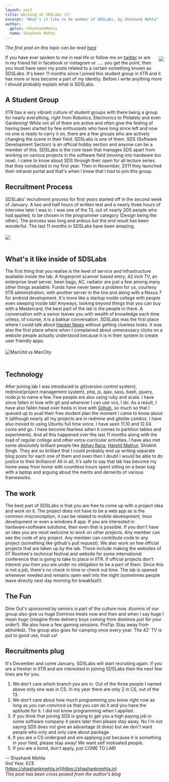 ```yaml
---
layout: post
title: Working at SDSLabs (2)
excerpt: "What's it like to be member of SDSLabs, by Shashank Mehta"
author:
  gplus: +ShashankMehta
  name: Shashank Mehta
---
```

_The first post on this topic can be read [here](https://blog.sdslabs.co.in/2012/01/work-at-the-sds/)_

<img src="/images/posts/working-sdslabs/sdslabs.jpg" style="float: right; margin: 5px 0px 20px 20px;">

If you have ever spoken to me in real life or follow me on [twitter](https://twitter.com/leostatic) or 
are in my friend list in facebook or instagram or ..... you get the point, then you must have seen my
posts related to a certain something known as SDSLabs. It's been 11 months since I joined this student
group in IITR and it has more or less become a part of my identity. Before I write anything more I 
should probably explain what is SDSLabs.

## A Student Group

IITR has a very vibrant culture of student groups with there being a group for nearly everything, 
right from Robotics, Electronics to Philately and even Gardening! While not all of them are active
and often give the feeling of having been started by few enthusiasts who have long since left and 
now no one is ready to carry it on, there are a few groups who are actively changing the scene in their field. SDSLabs is one of them. SDS (Software Development Section) is an official hobby section and anyone can be a member of this. SDSLabs is the core team that manages SDS apart from working on various projects in the software field (moving into hardware too now). I came to know about SDS through their open for all lecture series that they conducted in my first year. Then in November, 2011 they launched their intranet portal and that's when I knew that I _had_ to join this group. 

<!--more-->

## Recruitment Process

SDSLabs' recruitment process for first years started off in the second week of January.
A two and half hours of written test and a nearly three hours of interview later I was in.
I was one of the 13, out of nearly 200 people who had applied, to be chosen in the programmer
category (Design being the other). The process was long and ardous but the end result has been 
wonderful. The last 11 months in SDSLabs have been amazing.

<img src="/images/posts/working-sdslabs/sds1.jpg" style="width: inherit; margin: 5px 0px 20px 0px;">

## What's it like inside of SDSLabs

The first thing that you realise is the level of service and infrastructure available inside 
the lab. A fingerprint scanner based entry, 42 inch TV, an enterprise level server, bean bags,
AC, radiator are just a few among many other things available. Funds have never been a problem
for us, courtesy IITR administration, with another server in the line and along with a Nexus 7
for android development. It's more like a startup inside college with people even sleeping 
inside lab! Anyways, looking beyond things that you can buy with a Mastercard, the best part of
the lab is the people in there. A conversation with a senior leaves you with wealth of knowledge
each time unless, of course, it is a bakkar conversation. SDSLabs was the first place where I could
talk about [Hacker News](https://news.ycombinator.com/) without getting clueless looks. It was also 
the first place where when I complained about unnecessary clicks on a website people actually understood 
because it is in their system to create user friendly apps.

<img alt="ManUtd vs ManCity" src="/images/posts/working-sdslabs/sds2.jpg" style="width: inherit; margin: 5px 0px 20px 0px;">

## Technology

After joining lab I was introduced to git(version control system), redmine(project management system), 
php, js, ajax, sass, bash, jquery, node.js to name a few. Few people are also using ruby and scala. I 
have since fallen in love with git and wherever I can use vcs, I do. As a result, I have also fallen 
head over heels in love with [Github](https://github.com/), so much so that I queued up to avail their 
free student plan the moment I came to know about it (although nearly all my projects are in redmine 
and gitolite combo). I have also moved to using Ubuntu full time since. I have seen 11.10 and 12.04 
come and go. I have become fearless when it comes to partition tables and experiments. And all this
happened over the last 11 months along with the load of regular college and other extra-curricular activities. I have also met some absolutely brilliant people like [Abhay Rana](https://captnemo.in), [Harshil Mathur](https://harshilmathur.in), Shobhit Singh. They are so brilliant that I could probably end up writing separate blog posts for each one of them and even then I doubt I would be able to do justice to their brilliance! All in all, it's safe to say that lab has become my home away from home with countless hours spent sitting on a bean bag with a laptop and arguing about the merits and demerits of various frameworks.

## The work

The best part of SDSLabs is that you are free to come up with a project idea and work on it. 
The project does not have to be a web app as is the common misconception, it can be related
to mobile development, linux development or even a windows 8 app. If you are interested in 
hardware+software solutions, then even that is possible. If you don't have an idea you are 
most welcome to work on other projects. Any member can see the code of any project. Any member 
can contribute code to any project (something like github's pull request). We also work on few 
official projects that are taken up by the lab. These include making the websites of IIT Roorkee's
technical festival and website for some international conference that is going to take to place
in IITR. If official projects don't interest you then you are under no obligation to be a part 
of them. Since this is not a job, there's no check in time or check out time. The lab is opened
whenever needed and remains open well into the night (sometimes people leave directly next day
morning for breakfast!).

## The Fun

Dine Out's sponsored by seniors is part of the culture now. Alumnis of our group also give us huge
Dominos treats now and then and when I say huge I mean _huge_ (imagine three delivery boys coming
from dominos _just_ for your order!). We also have a few gaming sessions. ProTip: Stay away from 
abhshkdz. The group also goes for camping once every year. The 42' TV is put to good use, trust us!

## Recruitments plug

It's December and come January, SDSLabs will start recruiting again. If you are a fresher in IITR
and are interested in joining SDSLabs then the next few lines are for you.

1. We don't care which branch you are in. Out of the three people I named above only one was in CS. In my year there are only 2 in CS, out of the 13.
2. We don't care about how much programming you know right now as long as you can convince us that you _can_ do it and you have the aptitude for it. I did not know programming when I applied.
4. If you think that joining SDS is going to get you a high paying job in some software company 4 years later then please stay away. No I'm not saying SDS does _not_ give an advantage (it does) but we don't want people who only and only care about package.
5. If you are a CS undergrad and are applying just because it is something in your field, please stay away! We want self motivated people.
6. If you are a bond, don't apply, just COME TO LAB!


--
Shashank Mehta <br>
IInd Year, ECE <br>
[https://shashankmehta.in](https://shashankmehta.in) <br>
_This post has been cross posted from the author's blog_
